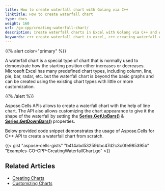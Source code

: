 ```yaml
---
title: How to create waterfall chart with Golang via C++
linktitle: How to create waterfall chart
type: docs
weight: 160
url: /go-cpp/creating-waterfall-chart/
description: Create waterfall charts in Excel with Golang via C++ and Aspose.Cells for C++ API.
keywords: c++ create waterfall chart in excel, c++ creating waterfall chart in excel, creating waterfall chart in excel with c++, create waterfall chart in excel with c++, create waterfall chart in excel c++, create waterfall chart excel c++, create waterfall chart in excel programmatically, how to create waterfall chart in excel with c++
---
```


{{% alert color="primary" %}}

A waterfall chart is a special type of chart that is normally used to demonstrate how the starting position either increases or decreases. Microsoft Excel has many predefined chart types, including column, line, pie, bar, radar, etc. but the waterfall chart is beyond the basic graphs and can be created using the existing chart types with little or more customization.

{{% /alert %}}

Aspose.Cells APIs allows to create a waterfall chart with the help of line chart. The API also allows customizing the chart appearance to give it the shape of the waterfall by setting the [**Series.GetUpBars()**](https://reference.aspose.com/cells/go-cpp/series/getupbars/) & [**Series.GetDownBars()**](https://reference.aspose.com/cells/cpp/aspose.cells.charts/series/getdownbars/) properties.

Below provided code snippet demonstrates the usage of Aspose.Cells for C++ API to create a waterfall chart from scratch.

{{< gist "aspose-cells-gists" "b414abd53259bbc47d2c3c0fe985395b" "Examples-GO-CPP-CreatingWaterfallChart.go" >}}
## Related Articles

- [Creating Charts](/cells/cpp/creating-charts/)
- [Customizing Charts](/cells/cpp/customizing-charts/)